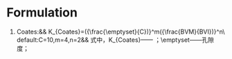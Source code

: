 # Formulation
<script type="text/javascript" src="http://cdn.mathjax.org/mathjax/latest/MathJax.js?config=default"></script>
1. Coates:&& K_{Coates}=({\frac{\emptyset}{C})}^m({\frac{BVM}{BVI})}^n\ default:C=10,m=4,n=2&&
式中，K_{Coates}——  ；\emptyset——孔隙度；
